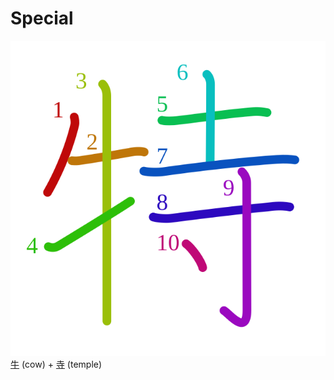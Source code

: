 # Special
![7279](Kanji/kanji-colorize/7279.svg)
[牛](Kanji/kanji-dict/牛.md) (cow) + [寺](Kanji/kanji-dict/寺.md) (temple) 